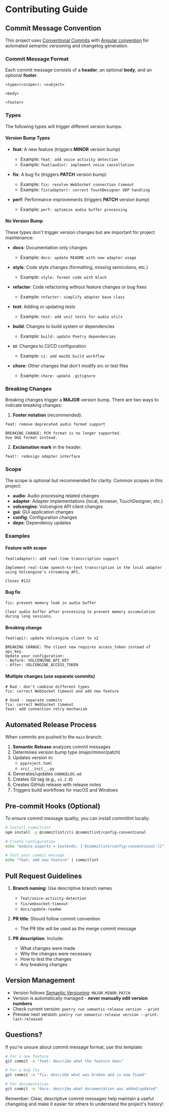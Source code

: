 # Contributing Guide

## Commit Message Convention

This project uses [Conventional Commits](https://www.conventionalcommits.org/) with [Angular convention](https://github.com/angular/angular/blob/main/CONTRIBUTING.md#commit) for automated semantic versioning and changelog generation.

### Commit Message Format

Each commit message consists of a **header**, an optional **body**, and an optional **footer**.

```
<type>(<scope>): <subject>

<body>

<footer>
```

### Types

The following types will trigger different version bumps:

#### Version Bump Types

- **feat**: A new feature (triggers **MINOR** version bump) 
  - Example: `feat: add voice activity detection`
  - Example: `feat(audio): implement noise cancellation`

- **fix**: A bug fix (triggers **PATCH** version bump)
  - Example: `fix: resolve WebSocket connection timeout`
  - Example: `fix(adapter): correct TouchDesigner UDP handling`

- **perf**: Performance improvements (triggers **PATCH** version bump)
  - Example: `perf: optimize audio buffer processing`

#### No Version Bump

These types don't trigger version changes but are important for project maintenance:

- **docs**: Documentation only changes
  - Example: `docs: update README with new adapter usage`

- **style**: Code style changes (formatting, missing semicolons, etc.)
  - Example: `style: format code with black`

- **refactor**: Code refactoring without feature changes or bug fixes
  - Example: `refactor: simplify adapter base class`

- **test**: Adding or updating tests
  - Example: `test: add unit tests for audio utils`

- **build**: Changes to build system or dependencies
  - Example: `build: update Poetry dependencies`

- **ci**: Changes to CI/CD configuration
  - Example: `ci: add macOS build workflow`

- **chore**: Other changes that don't modify src or test files
  - Example: `chore: update .gitignore`

### Breaking Changes

Breaking changes trigger a **MAJOR** version bump. There are two ways to indicate breaking changes:

1. **Footer notation** (recommended):
```
feat: remove deprecated audio format support

BREAKING CHANGE: PCM format is no longer supported. 
Use OGG format instead.
```

2. **Exclamation mark** in the header:
```
feat!: redesign adapter interface
```

### Scope

The scope is optional but recommended for clarity. Common scopes in this project:

- **audio**: Audio processing related changes
- **adapter**: Adapter implementations (local, browser, TouchDesigner, etc.)
- **volcengine**: Volcengine API client changes
- **gui**: GUI application changes
- **config**: Configuration changes
- **deps**: Dependency updates

### Examples

#### Feature with scope
```
feat(adapter): add real-time transcription support

Implement real-time speech-to-text transcription in the local adapter
using Volcengine's streaming API.

Closes #123
```

#### Bug fix
```
fix: prevent memory leak in audio buffer

Clear audio buffer after processing to prevent memory accumulation
during long sessions.
```

#### Breaking change
```
feat(api): update Volcengine client to v2

BREAKING CHANGE: The client now requires access_token instead of api_key.
Update your configuration:
- Before: VOLCENGINE_API_KEY
- After: VOLCENGINE_ACCESS_TOKEN
```

#### Multiple changes (use separate commits)
```
# Bad - don't combine different types
fix: correct WebSocket timeout and add new feature

# Good - separate commits
fix: correct WebSocket timeout
feat: add connection retry mechanism
```

## Automated Release Process

When commits are pushed to the `main` branch:

1. **Semantic Release** analyzes commit messages
2. Determines version bump type (major/minor/patch)
3. Updates version in:
   - `pyproject.toml`
   - `src/__init__.py`
4. Generates/updates `CHANGELOG.md`
5. Creates Git tag (e.g., `v1.2.0`)
6. Creates GitHub release with release notes
7. Triggers build workflows for macOS and Windows

## Pre-commit Hooks (Optional)

To ensure commit message quality, you can install commitlint locally:

```bash
# Install commitlint
npm install -g @commitlint/cli @commitlint/config-conventional

# Create configuration
echo "module.exports = {extends: ['@commitlint/config-conventional']}" > .commitlintrc.js

# Test your commit message
echo "feat: add new feature" | commitlint
```

## Pull Request Guidelines

1. **Branch naming**: Use descriptive branch names
   - `feat/voice-activity-detection`
   - `fix/websocket-timeout`
   - `docs/update-readme`

2. **PR title**: Should follow commit convention
   - The PR title will be used as the merge commit message

3. **PR description**: Include:
   - What changes were made
   - Why the changes were necessary
   - How to test the changes
   - Any breaking changes

## Version Management

- Version follows [Semantic Versioning](https://semver.org/): `MAJOR.MINOR.PATCH`
- Version is automatically managed - **never manually edit version numbers**
- Check current version: `poetry run semantic-release version --print`
- Preview next version: `poetry run semantic-release version --print-last-released`

## Questions?

If you're unsure about commit message format, use this template:

```bash
# For a new feature
git commit -m "feat: describe what the feature does"

# For a bug fix  
git commit -m "fix: describe what was broken and is now fixed"

# For documentation
git commit -m "docs: describe what documentation was added/updated"
```

Remember: Clear, descriptive commit messages help maintain a useful changelog and make it easier for others to understand the project's history!